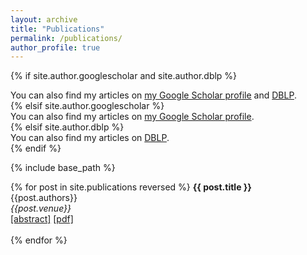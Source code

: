 ```yaml
---
layout: archive
title: "Publications"
permalink: /publications/
author_profile: true
---
```


{% if site.author.googlescholar and site.author.dblp %}
  <div class="wordwrap">You can also find my articles on <a href="{{site.author.googlescholar}}">my Google Scholar profile</a> and <a href="{{site.author.dblp}}">DBLP</a>.</div>
{% elsif site.author.googlescholar %}
  <div class="wordwrap">You can also find my articles on <a href="{{site.author.googlescholar}}">my Google Scholar profile</a>.</div>
{% elsif site.author.dblp %}
  <div class="wordwrap">You can also find my articles on <a href="{{site.author.dblp}}">DBLP</a>.</div>
{% endif %}

{% include base_path %}

{% for post in site.publications reversed %}
  <b>{{ post.title }}</b><br>
  {{post.authors}}<br>
  <i>{{post.venue}}</i><br>
  <a href="{{ base_path }}{{ post.url }}" rel="permalink">[abstract]</a> <a href="{{ post.paperurl | relative_url }}">[pdf]</a><br><br>
{% endfor %}
